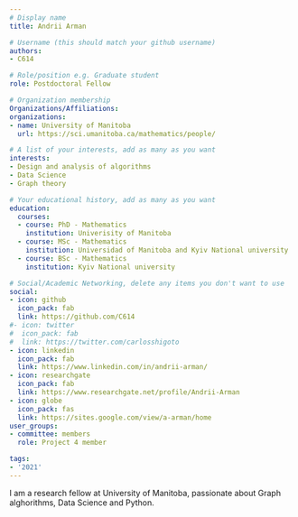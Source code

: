```yaml
---
# Display name
title: Andrii Arman

# Username (this should match your github username)
authors:
- C614

# Role/position e.g. Graduate student
role: Postdoctoral Fellow

# Organization membership
Organizations/Affiliations:
organizations:
- name: University of Manitoba
  url: https://sci.umanitoba.ca/mathematics/people/

# A list of your interests, add as many as you want
interests:
- Design and analysis of algorithms
- Data Science
- Graph theory

# Your educational history, add as many as you want
education:
  courses:
  - course: PhD - Mathematics
    institution: Univerisity of Manitoba
  - course: MSc - Mathematics
    institution: Universidad of Manitoba and Kyiv National university
  - course: BSc - Mathematics
    institution: Kyiv National university  

# Social/Academic Networking, delete any items you don't want to use
social:
- icon: github
  icon_pack: fab
  link: https://github.com/C614
#- icon: twitter
#  icon_pack: fab
#  link: https://twitter.com/carlosshigoto
- icon: linkedin
  icon_pack: fab
  link: https://www.linkedin.com/in/andrii-arman/
- icon: researchgate
  icon_pack: fab
  link: https://www.researchgate.net/profile/Andrii-Arman
- icon: globe
  icon_pack: fas
  link: https://sites.google.com/view/a-arman/home
user_groups:
- committee: members
  role: Project 4 member

tags:
- '2021'
---
```

I am a research fellow at University of Manitoba, passionate about Graph alghorithms, Data Science and Python. 
